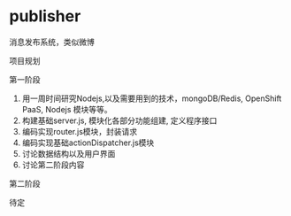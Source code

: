 publisher
=========

消息发布系统，类似微博

项目规划

第一阶段

1. 用一周时间研究Nodejs,以及需要用到的技术，mongoDB/Redis, OpenShift PaaS, Nodejs 模块等等。
2. 构建基础server.js, 模块化各部分功能组建, 定义程序接口
3. 编码实现router.js模块，封装请求
4. 编码实现基础actionDispatcher.js模块
5. 讨论数据结构以及用户界面
6. 讨论第二阶段内容

第二阶段

待定


